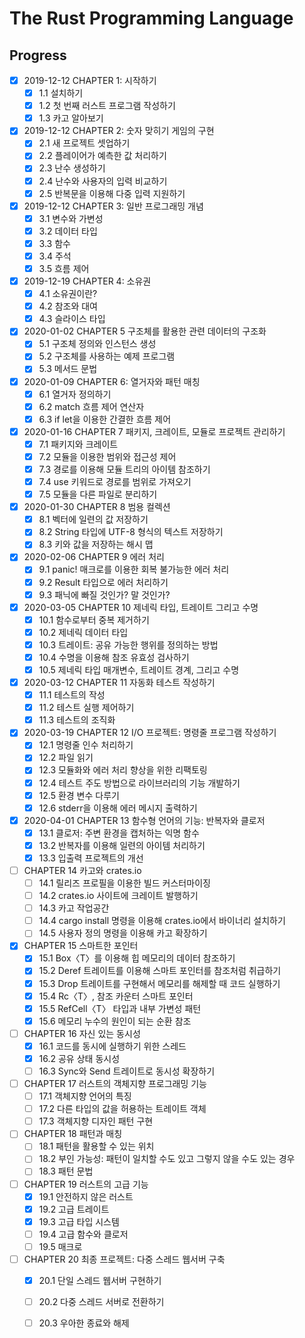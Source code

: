 # The Rust Programming Language

## Progress

* [x] 2019-12-12 CHAPTER 1: 시작하기
  * [x] 1.1 설치하기 
  * [x] 1.2 첫 번째 러스트 프로그램 작성하기 
  * [x] 1.3 카고 알아보기
* [x] 2019-12-12 CHAPTER 2: 숫자 맞히기 게임의 구현
  * [x] 2.1 새 프로젝트 셋업하기
  * [x] 2.2 플레이어가 예측한 값 처리하기
  * [x] 2.3 난수 생성하기
  * [x] 2.4 난수와 사용자의 입력 비교하기
  * [x] 2.5 반복문을 이용해 다중 입력 지원하기
* [x] 2019-12-12 CHAPTER 3: 일반 프로그래밍 개념
  * [x] 3.1 변수와 가변성
  * [x] 3.2 데이터 타입
  * [x] 3.3 함수 
  * [x] 3.4 주석
  * [x] 3.5 흐름 제어
* [x] 2019-12-19 CHAPTER 4: 소유권
  * [x] 4.1 소유권이란?
  * [x] 4.2 참조와 대여
  * [x] 4.3 슬라이스 타입
* [x] 2020-01-02 CHAPTER 5 구조체를 활용한 관련 데이터의 구조화
  * [x] 5.1 구조체 정의와 인스턴스 생성
  * [x] 5.2 구조체를 사용하는 예제 프로그램
  * [x] 5.3 메서드 문법
* [x] 2020-01-09 CHAPTER 6: 열거자와 패턴 매칭
  * [x] 6.1 열거자 정의하기
  * [x] 6.2 match 흐름 제어 연산자
  * [x] 6.3 if let을 이용한 간결한 흐름 제어
* [x] 2020-01-16 CHAPTER 7 패키지, 크레이트, 모듈로 프로젝트 관리하기
  * [x] 7.1 패키지와 크레이트
  * [x] 7.2 모듈을 이용한 범위와 접근성 제어
  * [x] 7.3 경로를 이용해 모듈 트리의 아이템 참조하기
  * [x] 7.4 use 키워드로 경로를 범위로 가져오기
  * [x] 7.5 모듈을 다른 파일로 분리하기
* [x] 2020-01-30 CHAPTER 8 범용 컬렉션
  * [x] 8.1 벡터에 일련의 값 저장하기
  * [x] 8.2 String 타입에 UTF-8 형식의 텍스트 저장하기
  * [x] 8.3 키와 값을 저장하는 해시 맵
* [x] 2020-02-06 CHAPTER 9 에러 처리
  * [x] 9.1 panic! 매크로를 이용한 회복 불가능한 에러 처리
  * [x] 9.2 Result 타입으로 에러 처리하기
  * [x] 9.3 패닉에 빠질 것인가? 말 것인가?
* [x] 2020-03-05 CHAPTER 10 제네릭 타입, 트레이트 그리고 수명
  * [x] 10.1 함수로부터 중복 제거하기
  * [x] 10.2 제네릭 데이터 타입
  * [x] 10.3 트레이트: 공유 가능한 행위를 정의하는 방법
  * [x] 10.4 수명을 이용해 참조 유효성 검사하기
  * [x] 10.5 제네릭 타입 매개변수, 트레이트 경계, 그리고 수명
* [x] 2020-03-12 CHAPTER 11 자동화 테스트 작성하기
  * [x] 11.1 테스트의 작성
  * [x] 11.2 테스트 실행 제어하기
  * [x] 11.3 테스트의 조직화
* [x] 2020-03-19 CHAPTER 12 I/O 프로젝트: 명령줄 프로그램 작성하기
  * [x] 12.1 명령줄 인수 처리하기
  * [x] 12.2 파일 읽기
  * [x] 12.3 모듈화와 에러 처리 향상을 위한 리팩토링
  * [x] 12.4 테스트 주도 방법으로 라이브러리의 기능 개발하기
  * [x] 12.5 환경 변수 다루기
  * [x] 12.6 stderr을 이용해 에러 메시지 출력하기
* [x] 2020-04-01 CHAPTER 13 함수형 언어의 기능: 반복자와 클로저
  * [x] 13.1 클로저: 주변 환경을 캡처하는 익명 함수
  * [x] 13.2 반복자를 이용해 일련의 아이템 처리하기
  * [x] 13.3 입출력 프로젝트의 개선
* [ ] CHAPTER 14 카고와 crates.io
  * [ ] 14.1 릴리즈 프로필을 이용한 빌드 커스터마이징
  * [ ] 14.2 crates.io 사이트에 크레이트 발행하기
  * [ ] 14.3 카고 작업공간
  * [ ] 14.4 cargo install 명령을 이용해 crates.io에서 바이너리 설치하기
  * [ ] 14.5 사용자 정의 명령을 이용해 카고 확장하기
* [x] CHAPTER 15 스마트한 포인터
  * [x] 15.1 Box〈T〉를 이용해 힙 메모리의 데이터 참조하기
  * [x] 15.2 Deref 트레이트를 이용해 스마트 포인터를 참조처럼 취급하기
  * [x] 15.3 Drop 트레이트를 구현해서 메모리를 해제할 때 코드 실행하기
  * [x] 15.4 Rc〈T〉, 참조 카운터 스마트 포인터
  * [x] 15.5 RefCell〈T〉 타입과 내부 가변성 패턴
  * [x] 15.6 메모리 누수의 원인이 되는 순환 참조
* [ ] CHAPTER 16 자신 있는 동시성
  * [x] 16.1 코드를 동시에 실행하기 위한 스레드
  * [x] 16.2 공유 상태 동시성
  * [ ] 16.3 Sync와 Send 트레이트로 동시성 확장하기
* [ ] CHAPTER 17 러스트의 객체지향 프로그래밍 기능
  * [ ] 17.1 객체지향 언어의 특징
  * [ ] 17.2 다른 타입의 값을 허용하는 트레이트 객체
  * [ ] 17.3 객체지향 디자인 패턴 구현
* [ ] CHAPTER 18 패턴과 매칭
  * [ ] 18.1 패턴을 활용할 수 있는 위치
  * [ ] 18.2 부인 가능성: 패턴이 일치할 수도 있고 그렇지 않을 수도 있는 경우
  * [ ] 18.3 패턴 문법
* [ ] CHAPTER 19 러스트의 고급 기능
  * [x] 19.1 안전하지 않은 러스트
  * [x] 19.2 고급 트레이트
  * [x] 19.3 고급 타입 시스템
  * [ ] 19.4 고급 함수와 클로저
  * [ ] 19.5 매크로
* [ ] CHAPTER 20 최종 프로젝트: 다중 스레드 웹서버 구축
  * [x] 20.1 단일 스레드 웹서버 구현하기
  * [ ] 20.2 다중 스레드 서버로 전환하기
  * [ ] 20.3 우아한 종료와 해제

